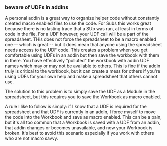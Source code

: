 ### beware of UDFs in addins

A personal addin is a great way to organize helper code without constantly created macro enabled files to use the code.  For Subs this works great because there is no lasting trace that a SUb was run, at least in terms of code in the file.  For a UDF however, your UDF call will be a part of the spreadsheet.  THis does not force the spreadsheet to be a macro enabled one -- which is great -- but it does mean that anyone using the spreadsheet needs access to the UDF code.  This creates a problem when you get comfortable using UDFs in an addin but then save the workbook with them in there.  You have effectively "polluted" the workbook with addin UDF names which may or may not be available to others.  This is fine if the addin truly is critical to the workbook, but it can create a mess for others if you're using UDFs for your own help and make a spreadsheet that others cannot use.

The solution to this problem is to simply save the UDF as a Module in the spreadsheet, but this requires you to save the Workbook as macro enabled.

A rule I like to follow is simply: if I know that a UDF is required for the spreadsheet and that UDF is currently in an addin, I force myself to move the code into the Workbook and save as macro enabled.  This can be a pain, but it's all too common that a Workbook is saved with a UDF from an addin, that addin changes or becomes unavailable, and now your Workbook is broken.  It's best to avoid this scenario especially if you work with others who are not macro savvy.
